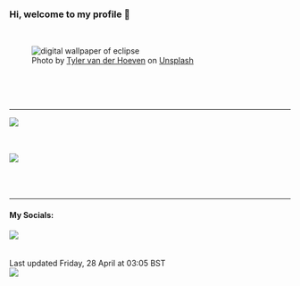 <h3>Hi, welcome to my profile 👋</h3>

<br />
<figure>
  <img
    src="https://images.unsplash.com/photo-1504192010706-dd7f569ee2be?crop=entropy&cs=tinysrgb&fit=max&fm=jpg&ixid=MnwyNzQ3MDB8MHwxfHJhbmRvbXx8fHx8fHx8fDE2ODI2NDM4NTU&ixlib=rb-4.0.3&q=80&w=1080&auto=format"
    alt="digital wallpaper of eclipse" 
  />
  <figcaption>Photo by <a
    href="https://unsplash.com/@tyvdh?utm_source=Profile%20readme&utm_medium=referral">Tyler van der Hoeven</a> on <a
    href="https://unsplash.com/?utm_source=Profile%20readme&utm_medium=referral">Unsplash</a></figcaption>
</figure>




  <br /><br /><br />

<hr />
<img
  src="https://github-readme-stats.vercel.app/api?username=shanelucy&show_icons=true&theme=calm"
/>
<br /><br /><br />

<img 
  src="https://github-readme-stats.vercel.app/api/top-langs/?username=shanelucy&theme=calm"
/>
<br /><br /><br /><br />
<hr />
<h4>My Socials:</h4>
<a href="https://uk.linkedin.com/in/shane-lucy-4735b616a">
  <img
    src="https://img.shields.io/badge/linkedin%20-%230077B5.svg?&style=for-the-badge&logo=linkedin&logoColor=white"
  />
</a>
<br /><br /><br />
Last updated Friday, 28 April at 03:05 BST
<br />
<img
  src="https://github.com/ShaneLucy/ShaneLucy/workflows/README%20build/badge.svg"
/>
